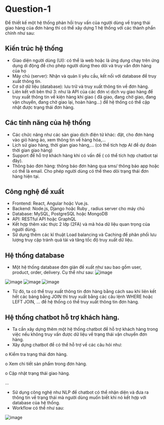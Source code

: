 # Question-1

Để thiết kế một hệ thống phản hồi truy vấn của người dùng về trạng thái giao hàng của đơn hàng thì có thể xây dựng 1 hệ thống với các thành phần chính như sau:
##	Kiến trúc hệ thống
-	Giao diện người dùng (UI): có thể là web hoặc là ứng dụng chạy trên ứng dụng di động để cho phép người dùng theo dõi và truy vấn đơn hàng của họ
-	Máy chủ (server): Nhận và quản lí yêu cầu, kết nối với database để truy xuất thông tin.
-	Cơ sở dữ liệu (database): lưu trữ và truy xuất thông tin về đơn hàng.
-	Liên kết với bên thứ 3: như là API của các đơn vị dịch vụ giao hàng để truy xuất thông tin về kiện hàng khi giao ( đã giao, đang chờ giao, đang vận chuyển, đang chờ giao lại, hoàn hàng...) để hệ thống có thể cập nhật được trạng thái đơn hàng.
##	Các tính năng của hệ thống
-	Các chức năng như các sàn giao dịch điện tử khác: đặt, cho đơn hàng vào giỏ hàng ảo, xem thông tin về hàng hóa,…
-	Lịch sử giao hàng, thời gian giao hàng,… (có thể tích hợp AI để dự đoán thời gian giao hàng)
-	Support để hỗ trợ khách hàng khi có vấn đề ( có thể tích hợp chatbot tại đây).
-	Thông báo đơn hàng: thông báo đơn hàng qua sms/ thông báo app hoặc có thể là email. Cho phép người dùng có thể theo dõi trạng thái đơn hàng hiện tại.
##	Công nghệ đề xuất
-	Frontend: React, Angular hoặc Vue.js.
-	Backend: Node.js, Django hoặc Ruby , radius server cho máy chủ
-	Database: MySQL, PostgreSQL hoặc MongoDB 
-	API: RESTful API hoặc GraphQL 
-	Kết hợp thêm xác thực 2 lớp  (2FA) và mã hóa dữ liệu quan trọng của người dùng.
-	Sử dụng thêm các kĩ thuật Load balancing và Caching để phân phối lưu lượng truy cập tránh quá tải và tăng tốc độ truy xuất dữ liệu.
##	Hệ thống database
-	Một hệ thống database đơn giản đề xuất như sau bao gồm user, product, order, delivery. Cụ thể như sau:
 ![image](https://github.com/user-attachments/assets/65223939-7ea1-4211-98e2-1c7588e707bd)
 
 
 
![image](https://github.com/user-attachments/assets/31b4a01a-1517-4a49-858f-01e673b2b590)
![image](https://github.com/user-attachments/assets/0999ae87-a0bc-4c09-8b43-4c017c69ff71)
![image](https://github.com/user-attachments/assets/2aebf7e4-268c-47d9-b7bf-60829f58ee5d)

 
 
 
-	Từ đó, ta có thể truy xuất thông tin đơn hàng bằng cách sau khi liên kết hết các bảng bằng JOIN thì truy xuất bằng các câu lệnh WHERE hoặc LEFT JOIN, … để hệ thống có thể truy xuất thông tin đơn hàng.
## Hệ thống chatbot hỗ trợ khách hàng.
-	Ta cần xây dựng thêm một hệ thống chatbot để hỗ trợ khách hàng trong việc nếu không truy vấn được dữ liệu về trạng thái vận chuyển đơn hàng.
-	Xây dựng chatbot để có thể hỗ trợ về các câu hỏi như:
  
o	Kiểm tra trạng thái đơn hàng.

o	Xem chi tiết sản phẩm trong đơn hàng.

o	Cập nhật trạng thái giao hàng.

…
-	Sử dụng công nghệ như NLP để chatbot có thể nhận diện và đưa ra thông tin về trạng thái mà người dùng muốn biết khi nó kết hợp với database của hệ thống. 
-	Workflow có thể như sau:
 
![image](https://github.com/user-attachments/assets/f918140d-b3f1-4ec9-9348-9d4644de65ec)


